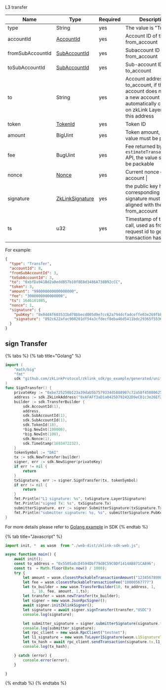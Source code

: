 L3 transfer

<table>
<thead><tr><th width="20">Name</th><th width="20">Type</th><th width="10">Required</th><th width="250">Description</th></tr></thead>
<tbody>
<tr><td> type                                       </td><td> String                             </td><td> yes                              </td><td> The value is "Transfer"                                                                                                                         </td></tr>
<tr><td> accountId                                  </td><td> <a href="../basic-types.md#accountid">AccountId</a>                          </td><td> yes                              </td><td> Account ID of the from_account                                                                                                                  </td></tr>
<tr><td> fromSubAccountId                           </td><td> <a href="../basic-types.md#subaccountid">SubAccountId</a>                       </td><td> yes                              </td><td> Subaccount ID of the from_account                                                                                                               </td></tr>
<tr><td> toSubAccountId                             </td><td> <a href="../basic-types.md#subaccountid">SubAccountId</a>                       </td><td> yes                              </td><td> Sub-account ID of the to_account                                                                                                                </td></tr>
<tr><td> to                                         </td><td> String                             </td><td> yes                              </td><td> Account address of the to_account, if the account does not exist, a new account will be automatically created on zkLink Layer3 for this address </td></tr>
<tr><td> token                                      </td><td> <a href="../basic-types.md#tokenid">TokenId</a>                            </td><td> yes                              </td><td> Token ID                                                                                                                                        </td></tr>
<tr><td> amount                                     </td><td> BigUint                            </td><td> yes                              </td><td> Token amount, the value must be packable                                                                                                        </td></tr>
<tr><td> fee                                        </td><td> BugUint                            </td><td> yes                              </td><td> Fee returned by <code>estimateTransactionFee</code> API, the value should be packable                                                           </td></tr>
<tr><td> nonce </td><td> <a href="../basic-types.md#nonce">Nonce</a> </td><td> yes </td><td> Current nonce of the account                                                                                                                    |
<tr><td>signature </td><td> <a href="../basic-types.md#zklinksignature">ZkLinkSignature</a> </td><td> yes </td><td> the public key hash corresponding to the signature must be aligned with the from_account </td></tr>
<tr><td> ts                                         </td><td> u32                                </td><td> yes                              </td><td> Timestamp of the API call, used as front-end request id to generate transaction hash                                                            </td></tr>
</tbody>
</table>

For example:

```json
{
  "type": "Transfer",
  "accountId": 8,
  "fromSubAccountId": 3,
  "toSubAccountId": 3,
  "to": "0xbfDa941Bd2a0eddB57b10f8E8d3486A738B92cCC",
  "token": 3,
  "amount": "998000000000000000",
  "fee": "3000000000000000",
  "ts": 1646101085,
  "nonce": 1,
  "signature": {
    "pubKey": "0x0dd4f603531bd78bbecd005d9e7cc62a794dcfadceffe03e269fbb6b72e9c724",
    "signature": "892c622afac908201df54a3cfdecf8eba46d5411bdc29365f5536f024c195f2893d6313a6371fe1659830e2560c1eaedbafcc835837593d017cd557074f0bb03"
  }
}
```

## sign Transfer
{% tabs %}
{% tab title="Golang" %}
```go
import (
	"math/big"
	"fmt"
	sdk "github.com/zkLinkProtocol/zklink_sdk/go_example/generated/uniffi/zklink_sdk"
)
func SignTransfer() {
    privateKey := "0xbe725250b123a39dab5b7579334d5888987c72a58f4508062545fe6e08ca94f4"
    address := sdk.ZkLinkAddress("0xAFAFf3aD1a0425D792432D9eCD1c3e26Ef2C42E9")
    builder := sdk.TransferBuilder {
        sdk.AccountId(1),
        address,
        sdk.SubAccountId(1),
        sdk.SubAccountId(1),
        sdk.TokenId(18),
        *big.NewInt(100000),
        *big.NewInt(100),
        sdk.Nonce(1),
        sdk.TimeStamp(1693472232),
    }
    tokenSymbol := "DAI"
    tx := sdk.NewTransfer(builder)
    signer, err := sdk.NewSigner(privateKey)
    if err != nil {
        return
    }
    txSignature, err := signer.SignTransfer(tx, tokenSymbol)
    if err != nil {
        return
    }
    fmt.Println("L1 signature: %s", txSignature.Layer1Signature)
    fmt.Println("signed Tx: %s", txSignature.Tx)
    submitterSignature, err := signer.SubmitterSignature(txSignature.Tx)
    fmt.Println("submitter signature: %s, %s", submitterSignature.PubKey, submitterSignature.Signature)
}
```
For more details please refer to [Golang example](https://github.com/zkLinkProtocol/zklink_sdk/tree/main/examples/Golang) in SDK
{% endtab %}

{% tab title="Javascript" %}

```javascript
import init, *  as wasm  from "./web-dist/zklink-sdk-web.js";

async function main() {
    await init();
    const to_address = "0x5505a8cD4594Dbf79d8C59C0Df1414AB871CA896";
    const ts  = Math.floor(Date.now() / 1000);
    try {
        let amount = wasm.closestPackableTransactionAmount("1234567899808787");
        let fee = wasm.closestPackableTransactionFee("10000567777")
        let tx_builder = new wasm.TransferBuilder(10, to_address, 1,
            1, 18, fee, amount, 1,ts);
        let transfer = wasm.newTransfer(tx_builder);
        let signer = new wasm.JsonRpcSigner();
        await signer.initZklinkSigner();
        let signature = await signer.signTransfer(transfer,"USDC")
        console.log(signature);

        let submitter_signature = signer.submitterSignature(signature.tx);
        console.log(submitter_signature);
        let rpc_client = new wasm.RpcClient("testnet");
        let l1_signature = new wasm.TxLayer1Signature(wasm.L1SignatureType.Eth,signature.eth_signature);
        let tx_hash = await rpc_client.sendTransaction(signature.tx,l1_signature,submitter_signature);
        console.log(tx_hash);

    } catch (error) {
        console.error(error);
    }

}
```
{% endtab %}
{% endtabs %}


